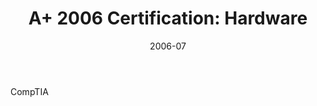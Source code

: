---
path: "certificate"
date: "2006-07"
period: "Jul 2006"
title: "A+ 2006 Certification: Hardware"
body: "CompTIA"
url: ""
---